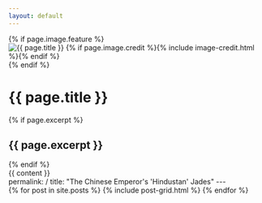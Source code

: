 ```yaml
---
layout: default
---
```


<div id="main" role="main">			
	<div class="wrap">
		{% if page.image.feature %}
		<div class="page-feature">
			<div class="page-image">
				<img src="{{ site.url }}/images/{{ page.image.feature }}" class="page-feature-image" alt="{{ page.title }}">
				{% if page.image.credit %}{% include image-credit.html %}{% endif %}
			</div><!-- /.page-image -->
		</div><!-- /.page-feature -->
		{% endif %}
		<div class="page-title">
			<h1>{{ page.title }}</h1>
			{% if page.excerpt %}<h2>{{ page.excerpt }}</h2>{% endif %}
		</div>
		<div class="archive-wrap">
			<div class="page-content">
				{{ content }}
			</div><!-- /.page-content -->
		</div class="archive-wrap"><!-- /.archive-wrap -->
	</div><!-- /.wrap -->
</div><!-- /#main -->
permalink: /
title: "The Chinese Emperor's 'Hindustan' Jades"
---

<div class="tiles">
{% for post in site.posts %}
	{% include post-grid.html %}
{% endfor %}
</div><!-- /.tiles -->
